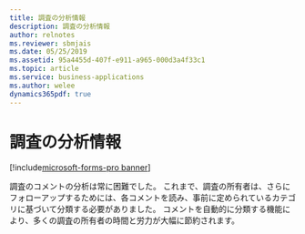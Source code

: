 ```yaml
---
title: 調査の分析情報
description: 調査の分析情報
author: relnotes
ms.reviewer: sbmjais
ms.date: 05/25/2019
ms.assetid: 95a4455d-407f-e911-a965-000d3a4f33c1
ms.topic: article
ms.service: business-applications
ms.author: welee
dynamics365pdf: true
---
```

# <a name="survey-insights"></a>調査の分析情報 

[!include[microsoft-forms-pro banner](../includes/microsoft-forms-pro.md)]

調査のコメントの分析は常に困難でした。 これまで、調査の所有者は、さらにフォローアップするためには、各コメントを読み、事前に定められているカテゴリに基づいて分類する必要がありました。 コメントを自動的に分類する機能により、多くの調査の所有者の時間と労力が大幅に節約されます。 


